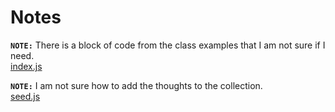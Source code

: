 # **Notes**

**`NOTE:`** There is a block of code from the class examples that I am not sure if I need.
<br>
[index.js](index.js#L13)

**`NOTE:`** I am not sure how to add the thoughts to the collection.
<br>
[seed.js](utils/seed.js#L83)